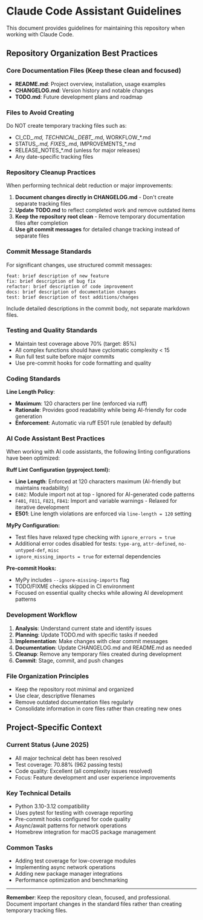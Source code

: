 # Claude Code Assistant Guidelines

This document provides guidelines for maintaining this repository when working with Claude Code.

## Repository Organization Best Practices

### Core Documentation Files (Keep these clean and focused)

- **README.md**: Project overview, installation, usage examples
- **CHANGELOG.md**: Version history and notable changes
- **TODO.md**: Future development plans and roadmap

### Files to Avoid Creating

Do NOT create temporary tracking files such as:

- CI_CD_*.md, TECHNICAL_DEBT_*.md, WORKFLOW_*.md
- STATUS_*.md, FIXES_*.md, IMPROVEMENTS_*.md  
- RELEASE_NOTES_*.md (unless for major releases)
- Any date-specific tracking files

### Repository Cleanup Practices

When performing technical debt reduction or major improvements:

1. **Document changes directly in CHANGELOG.md** - Don't create separate tracking files
2. **Update TODO.md** to reflect completed work and remove outdated items  
3. **Keep the repository root clean** - Remove temporary documentation files after completion
4. **Use git commit messages** for detailed change tracking instead of separate files

### Commit Message Standards

For significant changes, use structured commit messages:

```text
feat: brief description of new feature
fix: brief description of bug fix  
refactor: brief description of code improvement
docs: brief description of documentation changes
test: brief description of test additions/changes
```

Include detailed descriptions in the commit body, not separate markdown files.

### Testing and Quality Standards

- Maintain test coverage above 70% (target: 85%)
- All complex functions should have cyclomatic complexity < 15
- Run full test suite before major commits
- Use pre-commit hooks for code formatting and quality

### Coding Standards

**Line Length Policy**:

- **Maximum**: 120 characters per line (enforced via ruff)
- **Rationale**: Provides good readability while being AI-friendly for code generation
- **Enforcement**: Automatic via ruff E501 rule (enabled by default)

### AI Code Assistant Best Practices

When working with AI code assistants, the following linting configurations have been optimized:

**Ruff Lint Configuration (pyproject.toml):**

- **Line Length**: Enforced at 120 characters maximum (AI-friendly but maintains readability)
- `E402`: Module import not at top - Ignored for AI-generated code patterns  
- `F401`, `F811`, `F821`, `F841`: Import and variable warnings - Relaxed for iterative development
- **E501**: Line length violations are enforced via `line-length = 120` setting

**MyPy Configuration:**

- Test files have relaxed type checking with `ignore_errors = true`
- Additional error codes disabled for tests: `type-arg`, `attr-defined`, `no-untyped-def`, `misc`
- `ignore_missing_imports = true` for external dependencies

**Pre-commit Hooks:**

- MyPy includes `--ignore-missing-imports` flag
- TODO/FIXME checks skipped in CI environment
- Focused on essential quality checks while allowing AI development patterns

### Development Workflow

1. **Analysis**: Understand current state and identify issues
2. **Planning**: Update TODO.md with specific tasks if needed
3. **Implementation**: Make changes with clear commit messages
4. **Documentation**: Update CHANGELOG.md and README.md as needed
5. **Cleanup**: Remove any temporary files created during development
6. **Commit**: Stage, commit, and push changes

### File Organization Principles

- Keep the repository root minimal and organized
- Use clear, descriptive filenames
- Remove outdated documentation files regularly
- Consolidate information in core files rather than creating new ones

## Project-Specific Context

### Current Status (June 2025)

- All major technical debt has been resolved
- Test coverage: 70.88% (962 passing tests)
- Code quality: Excellent (all complexity issues resolved)
- Focus: Feature development and user experience improvements

### Key Technical Details

- Python 3.10-3.12 compatibility
- Uses pytest for testing with coverage reporting
- Pre-commit hooks configured for code quality
- Async/await patterns for network operations
- Homebrew integration for macOS package management

### Common Tasks

- Adding test coverage for low-coverage modules
- Implementing async network operations  
- Adding new package manager integrations
- Performance optimization and benchmarking

---

**Remember**: Keep the repository clean, focused, and professional. Document important changes in
the standard files rather than creating temporary tracking files.
